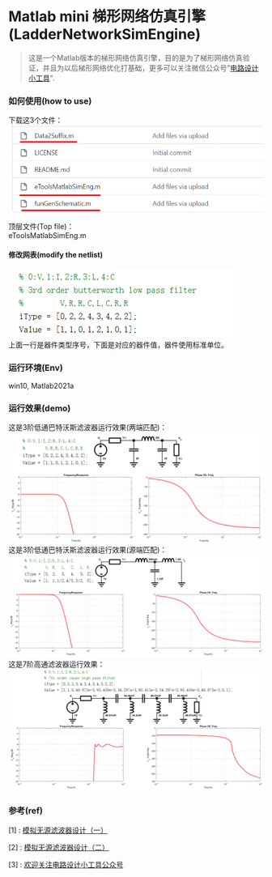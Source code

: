 # Matlab mini 梯形网络仿真引擎(LadderNetworkSimEngine)
> 这是一个Matlab版本的梯形网络仿真引擎，目的是为了梯形网络仿真验证，并且为以后梯形网络优化打基础，更多可以关注微信公众号"[电路设计小工具](https://mp.weixin.qq.com/s/fxfEnir-hU0YvF9_CWyI6g)".

### 如何使用(how to use)
下载这3个文件： \
![downloadfile](downfile.PNG) \
顶层文件(Top file)： \
eToolsMatlabSimEng.m
#### 修改网表(modify the netlist)
![netlist](netlist.PNG) \
上面一行是器件类型序号，下面是对应的器件值，器件使用标准单位。

### 运行环境(Env)
win10, Matlab2021a

### 运行效果(demo)
这是3阶低通巴特沃斯滤波器运行效果(两端匹配)：
![电路分析1](Matlab_Sim.png)
这是3阶低通巴特沃斯滤波器运行效果(源端匹配)：
![电路分析2](Matlab_Sim2.png)
这是7阶高通滤波器运行效果：
![电路分析3](Matlab_Sim3.png)

### 参考(ref)
[1] : [模拟无源滤波器设计（一）](https://mp.weixin.qq.com/s/wNRHyBHpimjU90bymHp7JA)

[2] : [模拟无源滤波器设计（二）](https://mp.weixin.qq.com/s/3GMQs4WDm683tdAXqyoOgQ)

[3] : [欢迎关注电路设计小工具公众号](https://mp.weixin.qq.com/s/fxfEnir-hU0YvF9_CWyI6g)
